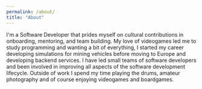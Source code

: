 ```yaml
---
permalink: /about/
title: "About"
---
```


I'm a Software Developer that prides myself on cultural contributions in onboarding, mentoring, and team building. My love of videogames led me to study programming and wanting a bit of everything, I started my career developing simulations for mining vehicles before moving to Europe and developing backend services. I have led small teams of software developers and been involved in improving all aspects of the software development lifecycle. Outside of work I spend my time playing the drums, amateur photography and of course enjoying videogames and boardgames. 